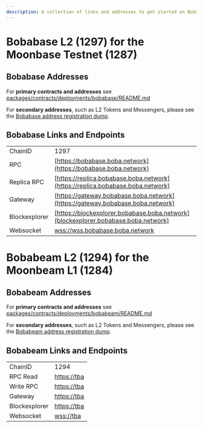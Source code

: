 ```yaml
---
description: A collection of links and addresses to get started on Boba-Moonbeam
---
```


# Bobabase L2 (1297) for the Moonbase Testnet (1287)

## Bobabase Addresses

For **primary contracts and addresses** see [packages/contracts/deployments/bobabase/README.md](../../packages/contracts/deployments/bobabase/README.md)

For **secondary addresses**, such as L2 Tokens and Messengers, please see the [Bobabase address registration dump](../../packages/boba/register/addresses/addressesBobaBase_0xF8d0bF3a1411AC973A606f90B2d1ee0840e5979B.json).

## Bobabase Links and Endpoints

|               |                                                                                    |
| ------------- | ---------------------------------------------------------------------------------- |
| ChainID       | 1297                                                                               |
| RPC           | [https://bobabase.boba.network](https://bobabase.boba.network)                     |
| Replica RPC   | [https://replica.bobabase.boba.network](https://replica.bobabase.boba.network)     |
| Gateway       | [https://gateway.bobabase.boba.network](https://gateway.bobabase.boba.network)     |
| Blockexplorer | [https://blockexplorer.bobabase.boba.network](blockexplorer.bobabase.boba.network) |
| Websocket     | [wss://wss.bobabase.boba.network](wss://wss.bobabase.boba.network)                 |

# Bobabeam L2 (1294) for the Moonbeam L1 (1284)

## Bobabeam Addresses

For **primary contracts and addresses** see [packages/contracts/deployments/bobabeam/README.md](../../packages/contracts/deployments/bobabeam/README.md)

For **secondary addresses**, such as L2 Tokens and Messengers, please see the [Bobabeam address registration dump](../../packages/boba/register/addresses/addressesBobaBeam_0xTBATBATBATBA.json).

## Bobabeam Links and Endpoints

|               |                                                                                  |
| ------------- | -------------------------------------------------------------------------------- |
| ChainID       | 1294                                                                             |
| RPC Read      | [https://tba](https://tba)                     |
| Write RPC     | [https://tba](https://tba)                     |
| Gateway       | [https://tba](https://tba)                     |
| Blockexplorer | [https://tba](https://tba)                     |
| Websocket     | [wss://tba](wss://tba)                         |
